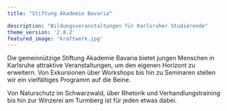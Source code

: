 ```yaml
---
title: "Stiftung Akademie Bavaria"

description: "Bildungsveranstaltungen für Karlsruher Studierende"
theme_version: '2.8.2'
featured_image: 'kraftwerk.jpg'
---
```


Die gemeinnützige Stiftung Akademie Bavaria bietet jungen Menschen in Karlsruhe
attraktive Veranstaltungen, um den eigenen Horizont zu erweitern. Von Exkursionen
über Workshops bis hin zu Seminaren stellen wir ein vielfältiges Programm auf die Beine.

Von Naturschutz im Schwarzwald, über Rhetorik und Verhandlungstraining bis hin zur Winzerei
am Turmberg ist für jeden etwas dabei.
